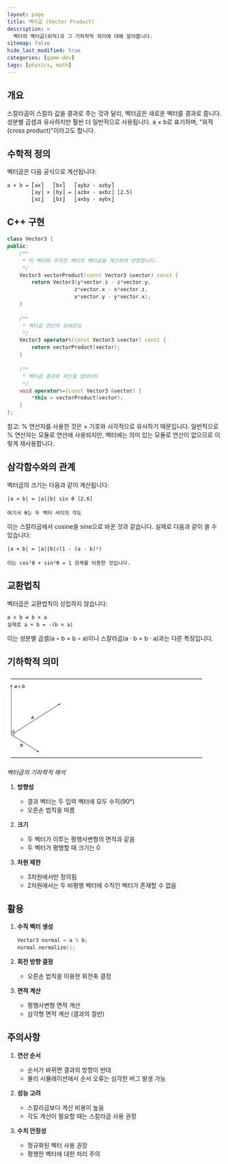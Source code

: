 ```yaml
---
layout: page
title: 벡터곱 (Vector Product)
description: >
  벡터의 벡터곱(외적)과 그 기하학적 의미에 대해 알아봅니다.
sitemap: false
hide_last_modified: true
categories: [game-dev]
tags: [physics, math]
---
```


## 개요

스칼라곱이 스칼라 값을 결과로 주는 것과 달리, 벡터곱은 새로운 벡터를 결과로 줍니다. 성분별 곱셈과 유사하지만 훨씬 더 일반적으로 사용됩니다. a × b로 표기하며, "외적(cross product)"이라고도 합니다.

## 수학적 정의

벡터곱은 다음 공식으로 계산됩니다:

```
a × b = ⎡ax⎤   ⎡bx⎤   ⎡aybz - azby⎤
        ⎢ay⎥ × ⎢by⎥ = ⎢azbx - axbz⎥ [2.5]
        ⎣az⎦   ⎣bz⎦   ⎣axby - aybx⎦
```

## C++ 구현

```cpp
class Vector3 {
public:
    /**
     * 이 벡터와 주어진 벡터의 벡터곱을 계산하여 반환합니다.
     */
    Vector3 vectorProduct(const Vector3 &vector) const {
        return Vector3(y*vector.z - z*vector.y,
                      z*vector.x - x*vector.z,
                      x*vector.y - y*vector.x);
    }

    /**
     * 벡터곱 연산자 오버로딩
     */
    Vector3 operator%(const Vector3 &vector) const {
        return vectorProduct(vector);
    }

    /**
     * 벡터곱 결과로 자신을 업데이트
     */
    void operator%=(const Vector3 &vector) {
        *this = vectorProduct(vector);
    }
};
```

참고: % 연산자를 사용한 것은 × 기호와 시각적으로 유사하기 때문입니다. 일반적으로 % 연산자는 모듈로 연산에 사용되지만, 벡터에는 의미 있는 모듈로 연산이 없으므로 이렇게 재사용합니다.

## 삼각함수와의 관계

벡터곱의 크기는 다음과 같이 계산됩니다:

```
|a × b| = |a||b| sin θ [2.6]

여기서 θ는 두 벡터 사이의 각도
```

이는 스칼라곱에서 cosine을 sine으로 바꾼 것과 같습니다. 실제로 다음과 같이 쓸 수 있습니다:

```
|a × b| = |a||b|√(1 - (a · b)²)

이는 cos²θ + sin²θ = 1 관계를 이용한 것입니다.
```

## 교환법칙

벡터곱은 교환법칙이 성립하지 않습니다:
```
a × b ≠ b × a
실제로 a × b = -(b × a)
```

이는 성분별 곱셈(a ◦ b = b ◦ a)이나 스칼라곱(a · b = b · a)과는 다른 특징입니다.

## 기하학적 의미

![vector-product](/assets/img/blog/gamedev/vector-product.png)

_벡터곱의 기하학적 해석_

1. **방향성**
   - 결과 벡터는 두 입력 벡터에 모두 수직(90°)
   - 오른손 법칙을 따름

2. **크기**
   - 두 벡터가 이루는 평행사변형의 면적과 같음
   - 두 벡터가 평행할 때 크기는 0

3. **차원 제한**
   - 3차원에서만 정의됨
   - 2차원에서는 두 비평행 벡터에 수직인 벡터가 존재할 수 없음

## 활용

1. **수직 벡터 생성**
   ```cpp
   Vector3 normal = a % b;
   normal.normalize();
   ```

2. **회전 방향 결정**
   - 오른손 법칙을 이용한 회전축 결정

3. **면적 계산**
   - 평행사변형 면적 계산
   - 삼각형 면적 계산 (결과의 절반)

## 주의사항

1. **연산 순서**
   - 순서가 바뀌면 결과의 방향이 반대
   - 물리 시뮬레이션에서 순서 오류는 심각한 버그 발생 가능

2. **성능 고려**
   - 스칼라곱보다 계산 비용이 높음
   - 각도 계산이 필요할 때는 스칼라곱 사용 권장

3. **수치 안정성**
   - 정규화된 벡터 사용 권장
   - 평행한 벡터에 대한 처리 주의 